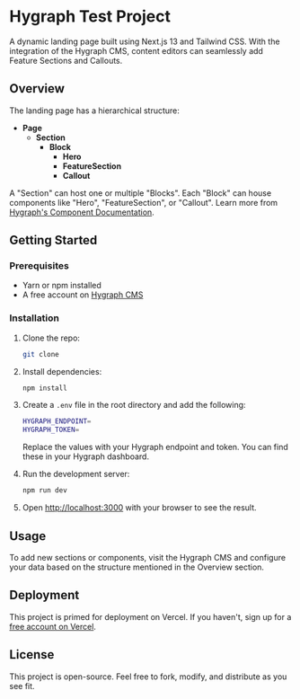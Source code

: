 # Hygraph Test Project

A dynamic landing page built using Next.js 13 and Tailwind CSS. With the integration of the Hygraph CMS, content editors can seamlessly add Feature Sections and Callouts.

## Overview

The landing page has a hierarchical structure:

- **Page**
  - **Section**
    - **Block**
      - **Hero**
      - **FeatureSection**
      - **Callout**

A "Section" can host one or multiple "Blocks". Each "Block" can house components like "Hero", "FeatureSection", or "Callout". Learn more from [Hygraph's Component Documentation](https://hygraph.com/docs/guides/schema/components).

## Getting Started

### Prerequisites

- Yarn or npm installed
- A free account on [Hygraph CMS](https://app.hygraph.com/signup)

### Installation

1. Clone the repo:

   ```bash
   git clone
   ```

2. Install dependencies:

   ```bash
   npm install
   ```

3. Create a `.env` file in the root directory and add the following:

   ```bash
   HYGRAPH_ENDPOINT=
   HYGRAPH_TOKEN=
   ```

   Replace the values with your Hygraph endpoint and token. You can find these in your Hygraph dashboard.

4. Run the development server:

   ```bash
   npm run dev
   ```

5. Open [http://localhost:3000](http://localhost:3000) with your browser to see the result.

## Usage

To add new sections or components, visit the Hygraph CMS and configure your data based on the structure mentioned in the Overview section.

## Deployment

This project is primed for deployment on Vercel. If you haven't, sign up for a [free account on Vercel](https://vercel.com/signup).

## License

This project is open-source. Feel free to fork, modify, and distribute as you see fit.

